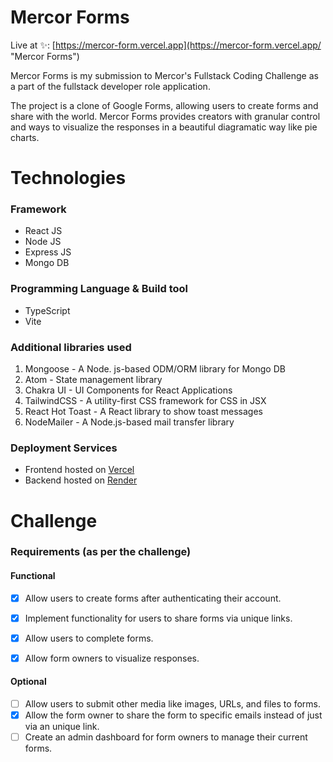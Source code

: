 # Mercor Forms
Live at ✨: [https://mercor-form.vercel.app](https://mercor-form.vercel.app/ "Mercor Forms")

Mercor Forms is my submission to Mercor's Fullstack Coding Challenge as a part of the fullstack developer role application.

The project is a clone of Google Forms, allowing users to create forms and share with the world. Mercor Forms provides creators with granular control and ways to visualize the responses in a beautiful diagramatic way like pie charts.

# Technologies
### Framework
- React JS
- Node JS
- Express JS
- Mongo DB

### Programming Language & Build tool
- TypeScript
- Vite

### Additional libraries used
1. Mongoose - A Node. js-based ODM/ORM library for Mongo DB
2. Atom - State management library
3. Chakra UI - UI Components for React Applications
4. TailwindCSS - A utility-first CSS framework for CSS in JSX
5. React Hot Toast - A React library to show toast messages
6. NodeMailer - A Node.js-based mail transfer library

### Deployment Services
- Frontend hosted on [Vercel](http://vercel.com/ "Vercel")
- Backend hosted on [Render](http://render.com/ "Render")


# Challenge
### Requirements (as per the challenge)
#### Functional
- [x] Allow users to create forms after authenticating their account. 
- [x] Implement functionality for users to share forms via unique links. 
- [x] Allow users to complete forms. 
- [x] Allow form owners to visualize responses. 


#### Optional
- [ ] Allow users to submit other media like images, URLs, and files to forms. 
- [x]  Allow the form owner to share the form to specific emails instead of just via an unique link.
- [ ] Create an admin dashboard for form owners to manage their current forms. 
